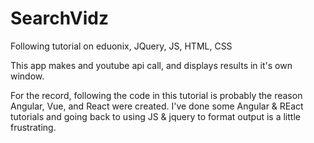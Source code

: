 # SearchVidz
Following tutorial on eduonix, JQuery, JS, HTML, CSS

This app makes and youtube api call, and displays results in it's own window.

For the record, following the code in this tutorial is probably the reason Angular, Vue, and React were created. I've done some 
Angular & REact tutorials and going back to using JS & jquery to format output is a little frustrating. 


